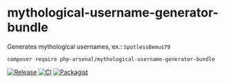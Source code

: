 # mythological-username-generator-bundle

Generates mythological usernames, ex.: `SpotlessBemus79`

`composer require php-arsenal/mythological-username-generator-bundle`

[![Release](https://img.shields.io/github/v/release/php-arsenal/mythological-username-generator-bundle)](https://github.com/php-arsenal/mythological-username-generator-bundle/releases)
[![CI](https://img.shields.io/github/workflow/status/php-arsenal/mythological-username-generator-bundle/CI)](https://github.com/php-arsenal/mythological-username-generator-bundle/actions/workflows/ci.yml)
[![Packagist](https://img.shields.io/packagist/dt/php-arsenal/mythological-username-generator-bundle)](https://packagist.org/packages/php-arsenal/mythological-username-generator-bundle)
